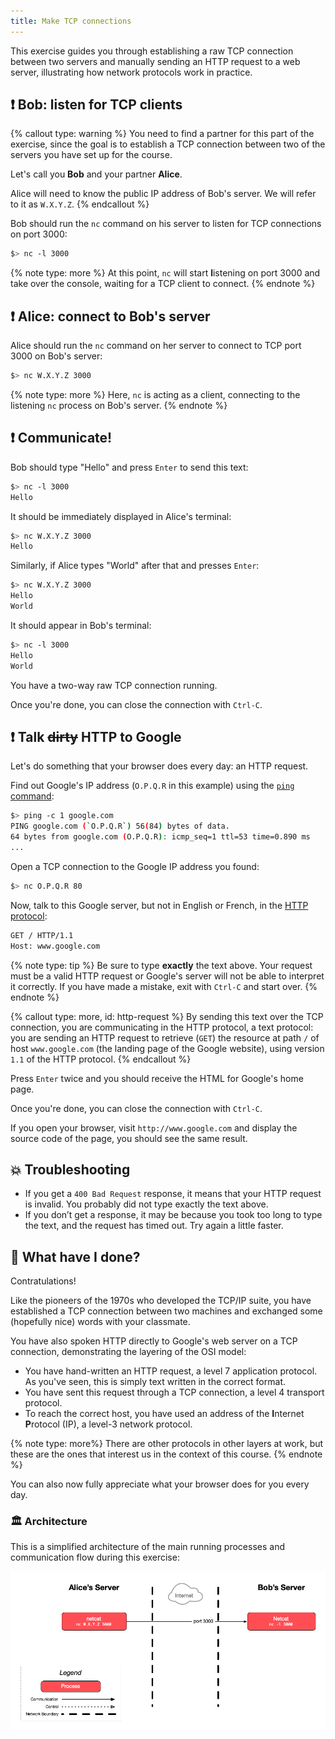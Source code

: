 ```yaml
---
title: Make TCP connections
---
```


This exercise guides you through establishing a raw TCP connection between two servers and manually sending an HTTP request to a web server, illustrating how network protocols work in practice.

## :exclamation: **Bob:** listen for TCP clients

{% callout type: warning %}
You need to find a partner for this part of the exercise, since the goal is to establish a TCP connection between two of the servers you have set up for the course.

Let's call you **Bob** and your partner **Alice**.

Alice will need to know the public IP address of Bob's server. We will refer to it as `W.X.Y.Z`.
{% endcallout %}

Bob should run the `nc` command on his server to listen for TCP connections on port 3000:

```bash
$> nc -l 3000
```

{% note type: more %}
At this point, `nc` will start **l**istening on port 3000 and take over the console, waiting for a TCP client to connect.
{% endnote %}

## :exclamation: **Alice:** connect to Bob's server

Alice should run the `nc` command on her server to connect to TCP port 3000 on Bob's server:

```bash
$> nc W.X.Y.Z 3000
```

{% note type: more %}
Here, `nc` is acting as a client, connecting to the listening `nc` process on Bob's server.
{% endnote %}

## :exclamation: Communicate!

Bob should type "Hello" and press `Enter` to send this text:

```bash
$> nc -l 3000
Hello
```

It should be immediately displayed in Alice's terminal:

```bash
$> nc W.X.Y.Z 3000
Hello
```

Similarly, if Alice types "World" after that and presses `Enter`:

```bash
$> nc W.X.Y.Z 3000
Hello
World
```

It should appear in Bob's terminal:

```bash
$> nc -l 3000
Hello
World
```

You have a two-way raw TCP connection running.

Once you're done, you can close the connection with `Ctrl-C`.

## :exclamation: Talk ~~dirty~~ HTTP to Google

Let's do something that your browser does every day: an HTTP request.

Find out Google's IP address (`O.P.Q.R` in this example) using the [`ping` command][ping]:

```bash
$> ping -c 1 google.com
PING google.com (`O.P.Q.R`) 56(84) bytes of data.
64 bytes from google.com (O.P.Q.R): icmp_seq=1 ttl=53 time=0.890 ms
...
```

Open a TCP connection to the Google IP address you found:

```bash
$> nc O.P.Q.R 80
```

Now, talk to this Google server, but not in English or French, in the [HTTP protocol][http]:

```bash
GET / HTTP/1.1
Host: www.google.com
```

{% note type: tip %}
Be sure to type **exactly** the text above. Your request must be a valid HTTP request or Google's server will not be able to interpret it correctly. If you have made a mistake, exit with `Ctrl-C` and start over.
{% endnote %}

{% callout type: more, id: http-request %}
By sending this text over the TCP connection, you are communicating in the HTTP protocol, a text protocol: you are sending an HTTP request to retrieve (`GET`) the resource at path `/` of host `www.google.com` (the
landing page of the Google website), using version `1.1` of the HTTP protocol.
{% endcallout %}

Press `Enter` twice and you should receive the HTML for Google's home page.

Once you're done, you can close the connection with `Ctrl-C`.

If you open your browser, visit `http://www.google.com` and display the source code of the page, you should see the same result.

## :boom: Troubleshooting

- If you get a `400 Bad Request` response, it means that your HTTP request is invalid. You probably did not type exactly the text above.
- If you don’t get a response, it may be because you took too long to type the text, and the request has timed out. Try again a little faster.

## :checkered_flag: What have I done?

Contratulations!

Like the pioneers of the 1970s who developed the TCP/IP suite, you have established a TCP connection between two machines and exchanged some (hopefully nice) words with your classmate.

You have also spoken HTTP directly to Google's web server on a TCP connection, demonstrating the layering of the OSI model:

- You have hand-written an HTTP request, a level 7 application protocol. As you've seen, this is simply text written in the correct format.
- You have sent this request through a TCP connection, a level 4 transport protocol.
- To reach the correct host, you have used an address of the **I**nternet **P**rotocol (IP), a level-3 network protocol.

{% note type: more%}
There are other protocols in other layers at work, but these are the ones that interest us in the context of this course.
{% endnote %}

You can also now fully appreciate what your browser does for you every day.

### :classical_building: Architecture

This is a simplified architecture of the main running processes and communication flow during this exercise:

![Architecture diagram](images/architecture.png)

[http]: https://en.wikipedia.org/wiki/HTTP
[nc]: https://en.wikipedia.org/wiki/Netcat
[ping]: https://en.wikipedia.org/wiki/Ping_(networking_utility)
